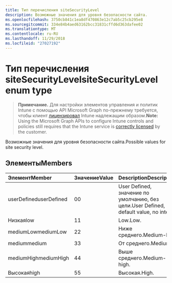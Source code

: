 ```yaml
---
title: Тип перечисления siteSecurityLevel
description: Возможные значения для уровня безопасности сайта.
ms.openlocfilehash: 3750cb841c1ea8df470863e12c7ab5c25cb295e8
ms.sourcegitcommit: 334e84b4aed63162bcc31831cffd6d363dafee02
ms.translationtype: MT
ms.contentlocale: ru-RU
ms.lasthandoff: 11/29/2018
ms.locfileid: "27027192"
---
```

# <a name="sitesecuritylevel-enum-type"></a><span data-ttu-id="648c6-103">Тип перечисления siteSecurityLevel</span><span class="sxs-lookup"><span data-stu-id="648c6-103">siteSecurityLevel enum type</span></span>

> <span data-ttu-id="648c6-104">**Примечание.** Для настройки элементов управления и политик Intune с помощью API Microsoft Graph по-прежнему требуется, чтобы клиент [лицензировал](https://go.microsoft.com/fwlink/?linkid=839381) Intune надлежащим образом.</span><span class="sxs-lookup"><span data-stu-id="648c6-104">**Note:** Using the Microsoft Graph APIs to configure Intune controls and policies still requires that the Intune service is [correctly licensed](https://go.microsoft.com/fwlink/?linkid=839381) by the customer.</span></span>

<span data-ttu-id="648c6-105">Возможные значения для уровня безопасности сайта.</span><span class="sxs-lookup"><span data-stu-id="648c6-105">Possible values for site security level.</span></span>
## <a name="members"></a><span data-ttu-id="648c6-106">Элементы</span><span class="sxs-lookup"><span data-stu-id="648c6-106">Members</span></span>
|<span data-ttu-id="648c6-107">Элемент</span><span class="sxs-lookup"><span data-stu-id="648c6-107">Member</span></span>|<span data-ttu-id="648c6-108">Значение</span><span class="sxs-lookup"><span data-stu-id="648c6-108">Value</span></span>|<span data-ttu-id="648c6-109">Description</span><span class="sxs-lookup"><span data-stu-id="648c6-109">Description</span></span>|
|:---|:---|:---|
|<span data-ttu-id="648c6-110">userDefined</span><span class="sxs-lookup"><span data-stu-id="648c6-110">userDefined</span></span>|<span data-ttu-id="648c6-111">0</span><span class="sxs-lookup"><span data-stu-id="648c6-111">0</span></span>|<span data-ttu-id="648c6-112">User Defined, значение по умолчанию, без цели.</span><span class="sxs-lookup"><span data-stu-id="648c6-112">User Defined, default value, no intent.</span></span>|
|<span data-ttu-id="648c6-113">Низкая</span><span class="sxs-lookup"><span data-stu-id="648c6-113">low</span></span>|<span data-ttu-id="648c6-114">1</span><span class="sxs-lookup"><span data-stu-id="648c6-114">1</span></span>|<span data-ttu-id="648c6-115">Low.</span><span class="sxs-lookup"><span data-stu-id="648c6-115">Low.</span></span>|
|<span data-ttu-id="648c6-116">mediumLow</span><span class="sxs-lookup"><span data-stu-id="648c6-116">mediumLow</span></span>|<span data-ttu-id="648c6-117">2</span><span class="sxs-lookup"><span data-stu-id="648c6-117">2</span></span>|<span data-ttu-id="648c6-118">Ниже среднего.</span><span class="sxs-lookup"><span data-stu-id="648c6-118">Medium-low.</span></span>|
|<span data-ttu-id="648c6-119">medium</span><span class="sxs-lookup"><span data-stu-id="648c6-119">medium</span></span>|<span data-ttu-id="648c6-120">3</span><span class="sxs-lookup"><span data-stu-id="648c6-120">3</span></span>|<span data-ttu-id="648c6-121">От среднего.</span><span class="sxs-lookup"><span data-stu-id="648c6-121">Medium.</span></span>|
|<span data-ttu-id="648c6-122">mediumHigh</span><span class="sxs-lookup"><span data-stu-id="648c6-122">mediumHigh</span></span>|<span data-ttu-id="648c6-123">4</span><span class="sxs-lookup"><span data-stu-id="648c6-123">4</span></span>|<span data-ttu-id="648c6-124">Выше среднего.</span><span class="sxs-lookup"><span data-stu-id="648c6-124">Medium-high.</span></span>|
|<span data-ttu-id="648c6-125">Высокая</span><span class="sxs-lookup"><span data-stu-id="648c6-125">high</span></span>|<span data-ttu-id="648c6-126">5</span><span class="sxs-lookup"><span data-stu-id="648c6-126">5</span></span>|<span data-ttu-id="648c6-127">Высокая.</span><span class="sxs-lookup"><span data-stu-id="648c6-127">High.</span></span>|



